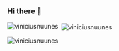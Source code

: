 ### Hi there 👋

<!--
**viniciusnuunes/viniciusnuunes** is a ✨ _special_ ✨ repository because its `README.md` (this file) appears on your GitHub profile.

Here are some ideas to get you started:

- 🔭 I’m currently working on ...
- 🌱 I’m currently learning ...
- 👯 I’m looking to collaborate on ...
- 🤔 I’m looking for help with ...
- 💬 Ask me about ...
- 📫 How to reach me: ...
- 😄 Pronouns: ...
- ⚡ Fun fact: ...
-->


<p><img align="left" src="https://github-readme-stats.vercel.app/api/top-langs?username=viniciusnuunes&show_icons=true&locale=en&layout=compact&theme=dark" alt="viniciusnuunes" /></p>

<p>&nbsp;<img align="center" src="https://github-readme-stats.vercel.app/api?username=viniciusnuunes&show_icons=true&locale=en&theme=dark" alt="viniciusnuunes" /></p>

<p><img align="center" src="https://github-readme-streak-stats.herokuapp.com/?user=viniciusnuunes&theme=dark" alt="viniciusnuunes" /></p>
